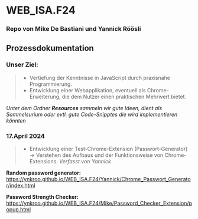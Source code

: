 # WEB_ISA.F24

### Repo von Mike De Bastiani und Yannick Röösli

## Prozessdokumentation

### Unser Ziel:

> - Vertiefung der Kenntnisse in JavaScript durch praxisnahe Programmierung.
> - Entwicklung einer Webapplikation, eventuell als Chrome-Erweiterung, die dem Nutzer einen praktischen Mehrwert bietet.

_Unter dem Ordner **Resources** sammeln wir gute Ideen, dient als Sammelsurium oder evtl. gute Code-Snipptes die wird implementieren könnten_

### 17.April 2024

> - Entwicklung einer Test-Chrome-Extension (Passwort-Generator)
>   <br> -> Verstehen des Aufbaus und der Funktionsweise von Chrome-Extensions. _Verfasst von Yannick_

**Random password generator:**<br>
https://ynkroo.github.io/WEB_ISA.F24/Yannick/Chrome_Passwort_Generator/index.html

**Password Strength Checker:**<br>
https://ynkroo.github.io/WEB_ISA.F24/Mike/Password_Checker_Extension/popup.html
